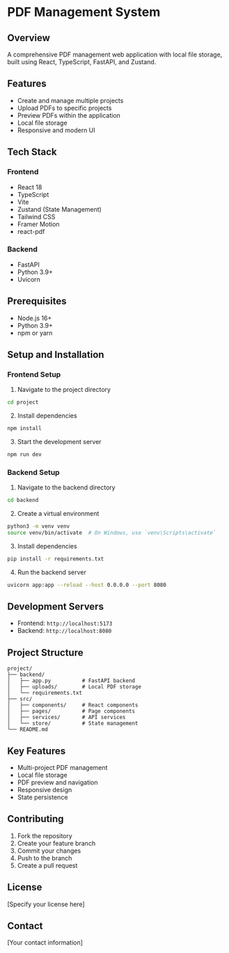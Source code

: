 # PDF Management System

## Overview
A comprehensive PDF management web application with local file storage, built using React, TypeScript, FastAPI, and Zustand.

## Features
- Create and manage multiple projects
- Upload PDFs to specific projects
- Preview PDFs within the application
- Local file storage
- Responsive and modern UI

## Tech Stack
### Frontend
- React 18
- TypeScript
- Vite
- Zustand (State Management)
- Tailwind CSS
- Framer Motion
- react-pdf

### Backend
- FastAPI
- Python 3.9+
- Uvicorn

## Prerequisites
- Node.js 16+
- Python 3.9+
- npm or yarn

## Setup and Installation

### Frontend Setup
1. Navigate to the project directory
```bash
cd project
```

2. Install dependencies
```bash
npm install
```

3. Start the development server
```bash
npm run dev
```

### Backend Setup
1. Navigate to the backend directory
```bash
cd backend
```

2. Create a virtual environment
```bash
python3 -m venv venv
source venv/bin/activate  # On Windows, use `venv\Scripts\activate`
```

3. Install dependencies
```bash
pip install -r requirements.txt
```

4. Run the backend server
```bash
uvicorn app:app --reload --host 0.0.0.0 --port 8080
```

## Development Servers
- Frontend: `http://localhost:5173`
- Backend: `http://localhost:8080`

## Project Structure
```
project/
├── backend/
│   ├── app.py          # FastAPI backend
│   ├── uploads/        # Local PDF storage
│   └── requirements.txt
├── src/
│   ├── components/     # React components
│   ├── pages/          # Page components
│   ├── services/       # API services
│   └── store/          # State management
└── README.md
```

## Key Features
- Multi-project PDF management
- Local file storage
- PDF preview and navigation
- Responsive design
- State persistence

## Contributing
1. Fork the repository
2. Create your feature branch
3. Commit your changes
4. Push to the branch
5. Create a pull request

## License
[Specify your license here]

## Contact
[Your contact information]
